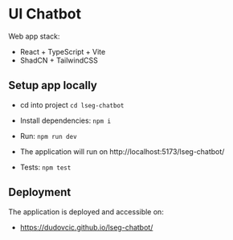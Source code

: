 # UI Chatbot

Web app stack:
- React + TypeScript + Vite
- ShadCN + TailwindCSS

## Setup app locally

- cd into project ```cd lseg-chatbot```
- Install dependencies: ```npm i```
- Run: ```npm run dev```

- The application will run on http://localhost:5173/lseg-chatbot/

- Tests: ```npm test```

## Deployment

The application is deployed and accessible on:
- https://dudovcic.github.io/lseg-chatbot/ 

